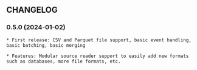 ## CHANGELOG

### 0.5.0 (2024-01-02)

    * First release: CSV and Parquet file support, basic event handling, basic batching, basic merging
    
    * Features: Modular source reader support to easily add new formats such as databases, more file formats, etc. 

